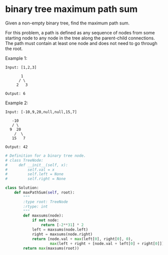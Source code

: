 # binary tree maximum path sum

Given a non-empty binary tree, find the maximum path sum.

For this problem, a path is defined as any sequence of nodes from some starting node to any node in the tree along the parent-child connections. The path must contain at least one node and does not need to go through the root.

Example 1:
```
Input: [1,2,3]

       1
      / \
     2   3

Output: 6
```
Example 2:
```
Input: [-10,9,20,null,null,15,7]

   -10
   / \
  9  20
    /  \
   15   7

Output: 42
```

```python
# Definition for a binary tree node.
# class TreeNode:
#     def __init__(self, x):
#         self.val = x
#         self.left = None
#         self.right = None

class Solution:
    def maxPathSum(self, root):
        """
        :type root: TreeNode
        :rtype: int
        """
        def maxsums(node):
            if not node:
                return [-2**31] * 2
            left = maxsums(node.left)
            right = maxsums(node.right)
            return [node.val + max(left[0], right[0], 0),
                    max(left + right + [node.val + left[0] + right[0]])]
        return max(maxsums(root))
```
